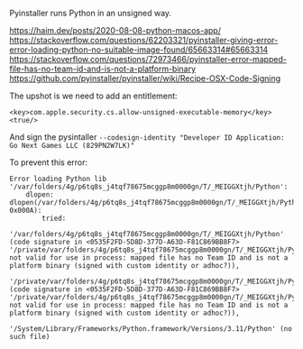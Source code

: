 Pyinstaller runs Python in an unsigned way.

https://haim.dev/posts/2020-08-08-python-macos-app/
https://stackoverflow.com/questions/62203321/pyinstaller-giving-error-error-loading-python-no-suitable-image-found/65663314#65663314
https://stackoverflow.com/questions/72973466/pyinstaller-error-mapped-file-has-no-team-id-and-is-not-a-platform-binary
https://github.com/pyinstaller/pyinstaller/wiki/Recipe-OSX-Code-Signing

The upshot is we need to add an entitlement:

```
<key>com.apple.security.cs.allow-unsigned-executable-memory</key>
<true/>
```
And sign the pysintaller `--codesign-identity "Developer ID Application: Go Next Games LLC (829PN2W7LK)"`

To prevent this error:
```
Error loading Python lib '/var/folders/4g/p6tq8s_j4tqf78675mcggp8m0000gn/T/_MEIGGXtjh/Python': 
    dlopen: dlopen(/var/folders/4g/p6tq8s_j4tqf78675mcggp8m0000gn/T/_MEIGGXtjh/Python, 0x000A): 
        tried: 
            '/var/folders/4g/p6tq8s_j4tqf78675mcggp8m0000gn/T/_MEIGGXtjh/Python' (code signature in <0535F2FD-5D8D-377D-A63D-F81C869BB8F7> '/private/var/folders/4g/p6tq8s_j4tqf78675mcggp8m0000gn/T/_MEIGGXtjh/Python.framework/Versions/3.11/Python' not valid for use in process: mapped file has no Team ID and is not a platform binary (signed with custom identity or adhoc?)), 
            '/private/var/folders/4g/p6tq8s_j4tqf78675mcggp8m0000gn/T/_MEIGGXtjh/Python.framework/Versions/3.11/Python' (code signature in <0535F2FD-5D8D-377D-A63D-F81C869BB8F7> '/private/var/folders/4g/p6tq8s_j4tqf78675mcggp8m0000gn/T/_MEIGGXtjh/Python.framework/Versions/3.11/Python' not valid for use in process: mapped file has no Team ID and is not a platform binary (signed with custom identity or adhoc?)), 
            '/System/Library/Frameworks/Python.framework/Versions/3.11/Python' (no such file)
```
